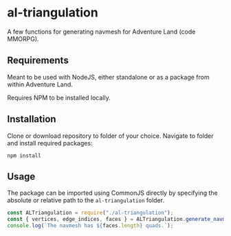 # al-triangulation

A few functions for generating navmesh for Adventure Land (code MMORPG).

## Requirements

Meant to be used with NodeJS, either standalone or as a package from within Adventure Land.

Requires NPM to be installed locally.

## Installation

Clone or download repository to folder of your choice. Navigate to folder and install required packages:

    npm install

## Usage

The package can be imported using CommonJS directly by specifying the absolute or relative path to the `al-triangulation` folder.

```js
const ALTriangulation = require("./al-triangulation");
const { vertices, edge_indices, faces } = ALTriangulation.generate_navmesh(map_data, from_position);
console.log(`The navmesh has ${faces.length} quads.`);
```
